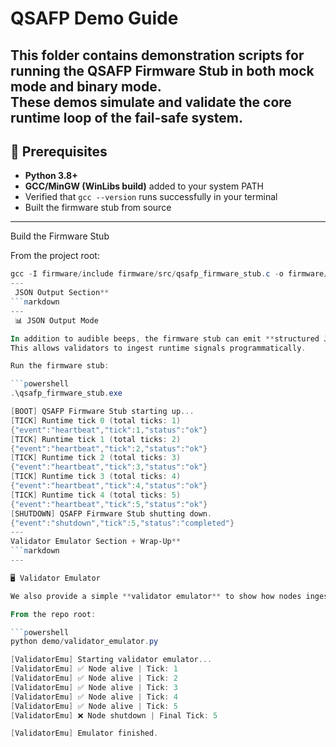 # QSAFP Demo Guide

This folder contains demonstration scripts for running the **QSAFP Firmware Stub** in both **mock mode** and **binary mode**.  
These demos simulate and validate the core runtime loop of the fail-safe system.
---
## 🔧 Prerequisites

- **Python 3.8+**
- **GCC/MinGW (WinLibs build)** added to your system PATH
- Verified that `gcc --version` runs successfully in your terminal
- Built the firmware stub from source
---
 Build the Firmware Stub

From the project root:

```powershell
gcc -I firmware/include firmware/src/qsafp_firmware_stub.c -o firmware/bin/qsafp_firmware_stub.exe
---
 JSON Output Section**  
```markdown
---
 📊 JSON Output Mode

In addition to audible beeps, the firmware stub can emit **structured JSON events**.  
This allows validators to ingest runtime signals programmatically.

Run the firmware stub:

```powershell
.\qsafp_firmware_stub.exe

[BOOT] QSAFP Firmware Stub starting up...
[TICK] Runtime tick 0 (total ticks: 1)
{"event":"heartbeat","tick":1,"status":"ok"}
[TICK] Runtime tick 1 (total ticks: 2)
{"event":"heartbeat","tick":2,"status":"ok"}
[TICK] Runtime tick 2 (total ticks: 3)
{"event":"heartbeat","tick":3,"status":"ok"}
[TICK] Runtime tick 3 (total ticks: 4)
{"event":"heartbeat","tick":4,"status":"ok"}
[TICK] Runtime tick 4 (total ticks: 5)
{"event":"heartbeat","tick":5,"status":"ok"}
[SHUTDOWN] QSAFP Firmware Stub shutting down.
{"event":"shutdown","tick":5,"status":"completed"}
---
Validator Emulator Section + Wrap-Up**  
```markdown
---

🖥️ Validator Emulator

We also provide a simple **validator emulator** to show how nodes ingest JSON events and confirm runtime health.

From the repo root:

```powershell
python demo/validator_emulator.py

[ValidatorEmu] Starting validator emulator...
[ValidatorEmu] ✅ Node alive | Tick: 1
[ValidatorEmu] ✅ Node alive | Tick: 2
[ValidatorEmu] ✅ Node alive | Tick: 3
[ValidatorEmu] ✅ Node alive | Tick: 4
[ValidatorEmu] ✅ Node alive | Tick: 5
[ValidatorEmu] ❌ Node shutdown | Final Tick: 5

[ValidatorEmu] Emulator finished.


